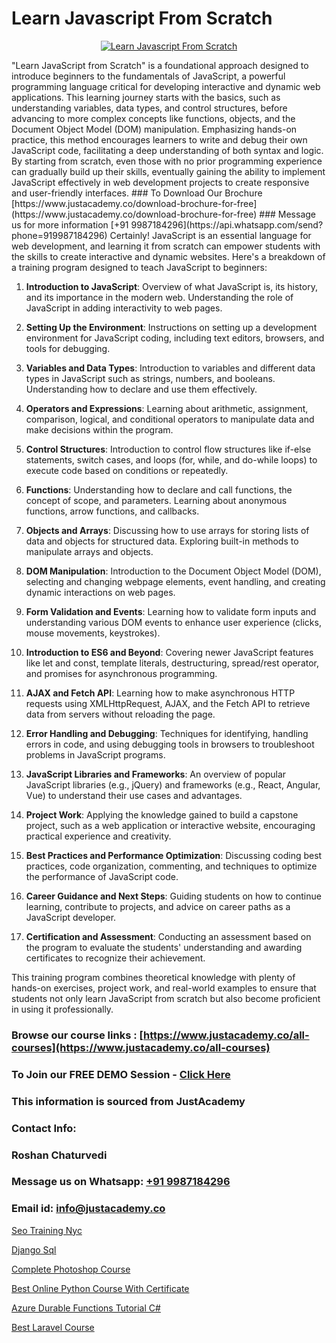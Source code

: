 # Learn Javascript From Scratch

<p align="center">
  <a href="https://justacademy.co/course-detail/javascript-training">
    <img src="https://justacademy.co/storage2/course_image/1676636853_course_image.webp" alt="Learn Javascript From Scratch">
  </a>
</p>
"Learn JavaScript from Scratch" is a foundational approach designed to introduce beginners to the fundamentals of JavaScript, a powerful programming language critical for developing interactive and dynamic web applications. This learning journey starts with the basics, such as understanding variables, data types, and control structures, before advancing to more complex concepts like functions, objects, and the Document Object Model (DOM) manipulation. Emphasizing hands-on practice, this method encourages learners to write and debug their own JavaScript code, facilitating a deep understanding of both syntax and logic. By starting from scratch, even those with no prior programming experience can gradually build up their skills, eventually gaining the ability to implement JavaScript effectively in web development projects to create responsive and user-friendly interfaces.
### To Download Our Brochure [https://www.justacademy.co/download-brochure-for-free](https://www.justacademy.co/download-brochure-for-free)
### Message us for more information [+91 9987184296](https://api.whatsapp.com/send?phone=919987184296)
Certainly! JavaScript is an essential language for web development, and learning it from scratch can empower students with the skills to create interactive and dynamic websites. Here's a breakdown of a training program designed to teach JavaScript to beginners:

1) **Introduction to JavaScript**: Overview of what JavaScript is, its history, and its importance in the modern web. Understanding the role of JavaScript in adding interactivity to web pages.

2) **Setting Up the Environment**: Instructions on setting up a development environment for JavaScript coding, including text editors, browsers, and tools for debugging.

3) **Variables and Data Types**: Introduction to variables and different data types in JavaScript such as strings, numbers, and booleans. Understanding how to declare and use them effectively.

4) **Operators and Expressions**: Learning about arithmetic, assignment, comparison, logical, and conditional operators to manipulate data and make decisions within the program.

5) **Control Structures**: Introduction to control flow structures like if-else statements, switch cases, and loops (for, while, and do-while loops) to execute code based on conditions or repeatedly.

6) **Functions**: Understanding how to declare and call functions, the concept of scope, and parameters. Learning about anonymous functions, arrow functions, and callbacks.

7) **Objects and Arrays**: Discussing how to use arrays for storing lists of data and objects for structured data. Exploring built-in methods to manipulate arrays and objects.

8) **DOM Manipulation**: Introduction to the Document Object Model (DOM), selecting and changing webpage elements, event handling, and creating dynamic interactions on web pages.

9) **Form Validation and Events**: Learning how to validate form inputs and understanding various DOM events to enhance user experience (clicks, mouse movements, keystrokes).

10) **Introduction to ES6 and Beyond**: Covering newer JavaScript features like let and const, template literals, destructuring, spread/rest operator, and promises for asynchronous programming.

11) **AJAX and Fetch API**: Learning how to make asynchronous HTTP requests using XMLHttpRequest, AJAX, and the Fetch API to retrieve data from servers without reloading the page.

12) **Error Handling and Debugging**: Techniques for identifying, handling errors in code, and using debugging tools in browsers to troubleshoot problems in JavaScript programs.

13) **JavaScript Libraries and Frameworks**: An overview of popular JavaScript libraries (e.g., jQuery) and frameworks (e.g., React, Angular, Vue) to understand their use cases and advantages.

14) **Project Work**: Applying the knowledge gained to build a capstone project, such as a web application or interactive website, encouraging practical experience and creativity.

15) **Best Practices and Performance Optimization**: Discussing coding best practices, code organization, commenting, and techniques to optimize the performance of JavaScript code.

16) **Career Guidance and Next Steps**: Guiding students on how to continue learning, contribute to projects, and advice on career paths as a JavaScript developer.

17) **Certification and Assessment**: Conducting an assessment based on the program to evaluate the students' understanding and awarding certificates to recognize their achievement.

This training program combines theoretical knowledge with plenty of hands-on exercises, project work, and real-world examples to ensure that students not only learn JavaScript from scratch but also become proficient in using it professionally.

### Browse our course links : [https://www.justacademy.co/all-courses](https://www.justacademy.co/all-courses) 
### To Join our FREE DEMO Session - [Click Here](https://www.justacademy.co/register-for-course-demo)


### This information is sourced from JustAcademy
### Contact Info:
### Roshan Chaturvedi
### Message us on Whatsapp: [+91 9987184296](https://api.whatsapp.com/send?phone=919987184296)
### Email id: [info@justacademy.co](mailto:info@justacademy.co)
                
[Seo Training Nyc](https://www.linkedin.com/pulse/seo-training-nyc-justacademy-bradford-xmn8e?trackingId=rtV5Gh35BQIbcmXoaYpReg%3D%3D&lipi=urn%3Ali%3Apage%3Ad_flagship3_company_admin%3Bm8c8pzxIRVqjkbINsou16g%3D%3D)

[Django Sql](https://www.linkedin.com/pulse/django-sql-justacademy-coimbatore-k5fvc?trackingId=F6Gp%2Fn7W4wAcZmi0G146Og%3D%3D&lipi=urn%3Ali%3Apage%3Ad_flagship3_company_admin%3BzebO8%2FdlQdOp%2FzsKprgh%2FA%3D%3D)

[Complete Photoshop Course](https://medium.com/@kumarishimmi99/complete-photoshop-course-f4c00f1a6993)

[Best Online Python Course With Certificate](https://medium.com/@surajvaishnav5015/best-online-python-course-with-certificate-ee3431d9d063)

[Azure Durable Functions Tutorial C#](https://justacademyin.github.io/justacademy/azure-durable-functions-tutorial-c#)

[Best Laravel Course](https://justacademyin.github.io/justacademy/best-laravel-course)

